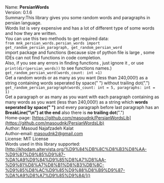 Name: **PersianWords**  
Version: 0.1.6  
Summary:This library gives you some random words and paragraphs in persian language.  
Words list is very expensive and has a lot of different type of some words and how they are written.  
You can use this two methods to get required data:  
`from mnk_persian_words.persian_words import get_random_persian_paragraph, get_random_persian_word`  
import package and functions (because size of python file is large , some IDEs can not find functions in code completion.  
Also, if you see any errors in finding functions , just ignore it , or use `print(dir(persian_words))` to see functions names.)  
`get_random_persian_word(words_count: int =1)`  
Get a random words or as many as you want (less than 240,000!) as a string containing words seperated by space(" ") without trailing dot(".")  
`get_random_persian_paragraph(words_count: int = 5, paragraphs: int = 1)`  
Get a paragraph or as many as you want with each paragraph containing as many words as you want (less than 240,000!) as a string which **words seperated by space(" ")** and every paragraph before last paragraph has an **BreakLine("\n") at the end** also there is **no trailing dot**(".")   
Home-page: [https://github.com/masoudnk/PersianWordsLib](https://github.com/masoudnk/PersianWordsLib)  
Author: Masoud Najafzadeh Kalat  
Author-email: masoudnk2@gmail.com  
License: MIT License  
Words used in this library supported: [http://khodam.altervista.org/%D9%84%DB%8C%D8%B3%D8%AA-%D9%87%D9%85%D9%87-%DA%A9%D9%84%D9%85%D8%A7%D8%AA-%D9%81%D8%A7%D8%B1%D8%B3%DB%8C-%D9%85%D8%AC%D9%85%D9%88%D8%B9%D9%87-%DA%A9%D8%A7%D9%85%D9%84/]()
